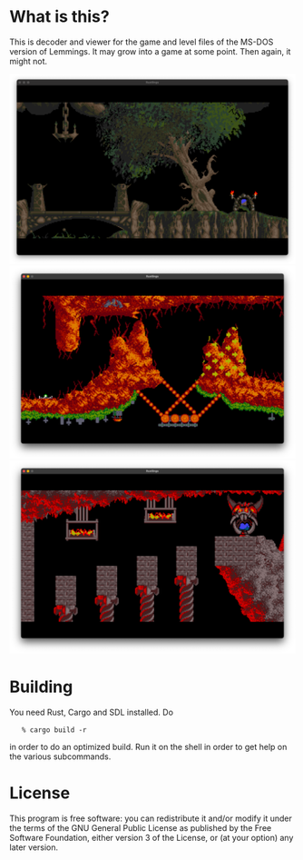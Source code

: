 # What is this?

This is decoder and viewer for the game and level files of the MS-DOS version of
Lemmings. It may grow into a game at some point. Then again, it might not.

<img src="doc/images/viewer_1.png" width="640" alt="A BeastII of a level"></img>
<img src="doc/images/viewer_2.png" width="640" alt="Upsidedown World"></img>
<img src="doc/images/viewer_3.png" width="640" alt="Livin` On The Edge"></img>

# Building

You need Rust, Cargo and SDL installed. Do

```
   % cargo build -r
```

in order to do an optimized build. Run it on the shell in order to get help on
the various subcommands.

# License

This program is free software: you can redistribute it and/or modify it under
the terms of the GNU General Public License as published by the Free Software
Foundation, either version 3 of the License, or (at your option) any later
version.
